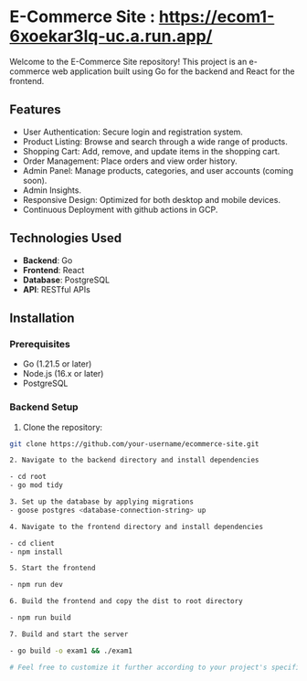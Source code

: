 # E-Commerce Site : https://ecom1-6xoekar3lq-uc.a.run.app/

Welcome to the E-Commerce Site repository! This project is an e-commerce web application built using Go for the backend and React for the frontend. 

## Features

- User Authentication: Secure login and registration system.
- Product Listing: Browse and search through a wide range of products.
- Shopping Cart: Add, remove, and update items in the shopping cart.
- Order Management: Place orders and view order history.
- Admin Panel: Manage products, categories, and user accounts (coming soon).
- Admin Insights.
- Responsive Design: Optimized for both desktop and mobile devices.
- Continuous Deployment with github actions in GCP.

## Technologies Used

- **Backend**: Go
- **Frontend**: React
- **Database**: PostgreSQL
- **API**: RESTful APIs

## Installation

### Prerequisites

- Go (1.21.5 or later)
- Node.js (16.x or later)
- PostgreSQL

### Backend Setup

1. Clone the repository:

```bash
git clone https://github.com/your-username/ecommerce-site.git

2. Navigate to the backend directory and install dependencies

- cd root
- go mod tidy

3. Set up the database by applying migrations
- goose postgres <database-connection-string> up

4. Navigate to the frontend directory and install dependencies

- cd client
- npm install

5. Start the frontend

- npm run dev

6. Build the frontend and copy the dist to root directory

- npm run build

7. Build and start the server

- go build -o exam1 && ./exam1

# Feel free to customize it further according to your project's specifics and requirements.
